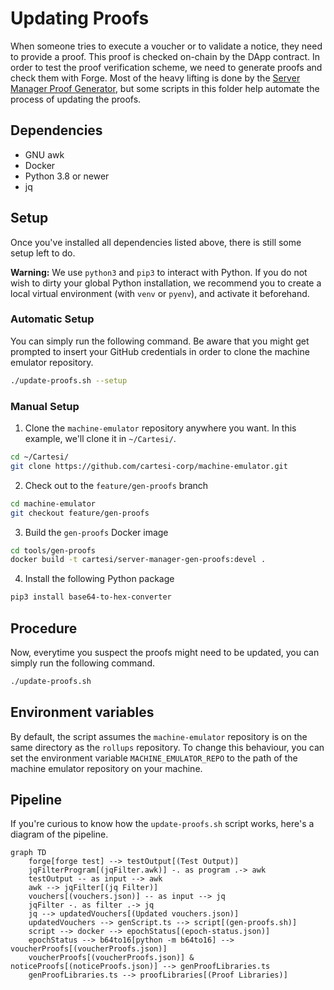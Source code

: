 # Updating Proofs

When someone tries to execute a voucher or to validate a notice, they need to provide a proof. This proof is checked on-chain by the DApp contract. In order to test the proof verification scheme, we need to generate proofs and check them with Forge. Most of the heavy lifting is done by the [Server Manager Proof Generator](https://github.com/cartesi-corp/machine-emulator/tree/feature/gen-proofs/tools/gen-proofs), but some scripts in this folder help automate the process of updating the proofs.

## Dependencies

* GNU awk
* Docker
* Python 3.8 or newer
* jq

## Setup

Once you've installed all dependencies listed above, there is still some setup left to do.

**Warning:** We use `python3` and `pip3` to interact with Python. If you do not wish to dirty your global Python installation, we recommend you to create a local virtual environment (with `venv` or `pyenv`), and activate it beforehand.

### Automatic Setup

You can simply run the following command. Be aware that you might get prompted to insert your GitHub credentials in order to clone the machine emulator repository.

```sh
./update-proofs.sh --setup
```

### Manual Setup

1. Clone the `machine-emulator` repository anywhere you want. In this example, we'll clone it in `~/Cartesi/`.

```sh
cd ~/Cartesi/
git clone https://github.com/cartesi-corp/machine-emulator.git
```

2. Check out to the `feature/gen-proofs` branch

```sh
cd machine-emulator
git checkout feature/gen-proofs
```

3. Build the `gen-proofs` Docker image

```sh
cd tools/gen-proofs
docker build -t cartesi/server-manager-gen-proofs:devel .
```

4. Install the following Python package

```sh
pip3 install base64-to-hex-converter
```

## Procedure

Now, everytime you suspect the proofs might need to be updated, you can simply run the following command.

```sh
./update-proofs.sh
```

## Environment variables

By default, the script assumes the `machine-emulator` repository is on the same directory as the `rollups` repository.
To change this behaviour, you can set the environment variable `MACHINE_EMULATOR_REPO` to the path of the machine emulator repository on your machine.

## Pipeline

If you're curious to know how the `update-proofs.sh` script works, here's a diagram of the pipeline.

```mermaid
graph TD
    forge[forge test] --> testOutput[(Test Output)]
    jqFilterProgram[(jqFilter.awk)] -. as program .-> awk
    testOutput -- as input --> awk
    awk --> jqFilter[(jq Filter)]
    vouchers[(vouchers.json)] -- as input --> jq
    jqFilter -. as filter .-> jq
    jq --> updatedVouchers[(Updated vouchers.json)]
    updatedVouchers --> genScript.ts --> script[(gen-proofs.sh)]
    script --> docker --> epochStatus[(epoch-status.json)]
    epochStatus --> b64to16[python -m b64to16] --> voucherProofs[(voucherProofs.json)]
    voucherProofs[(voucherProofs.json)] & noticeProofs[(noticeProofs.json)] --> genProofLibraries.ts
    genProofLibraries.ts --> proofLibraries[(Proof Libraries)]
```
